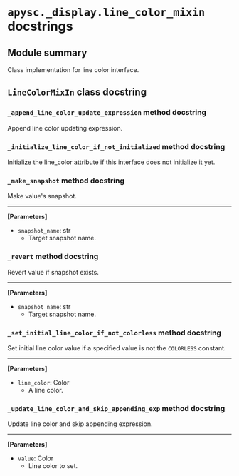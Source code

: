 # `apysc._display.line_color_mixin` docstrings

## Module summary

Class implementation for line color interface.

## `LineColorMixIn` class docstring

### `_append_line_color_update_expression` method docstring

Append line color updating expression.

### `_initialize_line_color_if_not_initialized` method docstring

Initialize the line_color attribute if this interface does not initialize it yet.

### `_make_snapshot` method docstring

Make value's snapshot.<hr>

**[Parameters]**

- `snapshot_name`: str
  - Target snapshot name.

### `_revert` method docstring

Revert value if snapshot exists.<hr>

**[Parameters]**

- `snapshot_name`: str
  - Target snapshot name.

### `_set_initial_line_color_if_not_colorless` method docstring

Set initial line color value if a specified value is not the `COLORLESS` constant.<hr>

**[Parameters]**

- `line_color`: Color
  - A line color.

### `_update_line_color_and_skip_appending_exp` method docstring

Update line color and skip appending expression.<hr>

**[Parameters]**

- `value`: Color
  - Line color to set.